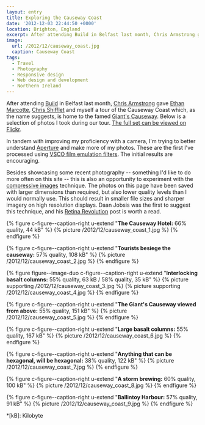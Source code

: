 ```yaml
---
layout: entry
title: Exploring the Causeway Coast
date: '2012-12-03 22:44:50 +0000'
location: Brighton, England
excerpt: After attending Build in Belfast last month, Chris Armstrong gave Ethan Marcotte, Chris Shifflet and myself a tour of the Causeway Coast which, as the name suggests, is home to the famed Giant's Causeway.
image:
  url: /2012/12/causeway_coast.jpg
  caption: Causeway Coast
tags:
  - Travel
  - Photography
  - Responsive design
  - Web design and development
  - Northern Ireland
---
```

After attending [Build][1] in Belfast last month, [Chris Armstrong][2] gave [Ethan Marcotte][3], [Chris Shifflet][4] and myself a tour of the Causeway Coast which, as the name suggests, is home to the famed [Giant's Causeway][5]. Below is a selection of photos I took during our tour. [The full set can be viewed on Flickr][6].

In tandem with improving my proficiency with a camera, I'm trying to better understand [Aperture][7] and make more of my photos. These are the first I've processed using [VSCO film emulation filters][8]. The initial results are encouraging.

Besides showcasing some recent photography -- something I'd like to do more often on this site -- this is also an opportunity to experiment with the [compressive images][9] technique. The photos on this page have been saved with larger dimensions than required, but also lower quality levels than I would normally use. This should result in smaller file sizes and sharper imagery on high resolution displays. Daan Jobsis was the first to suggest this technique, and his [Retina Revolution][10] post is worth a read.

{% figure c-figure--caption-right u-extend "**The Causeway Hotel:** 66% quality, 44 kB" %}
{% picture /2012/12/causeway_coast_1.jpg %}
{% endfigure %}

{% figure c-figure--caption-right u-extend "**Tourists besiege the causeway:** 57% quality, 108 kB" %}
{% picture /2012/12/causeway_coast_2.jpg %}
{% endfigure %}

{% figure figure--image-duo c-figure--caption-right u-extend "**Interlocking basalt columns:** 55% quality, 63 kB / 58% quality, 35 kB" %}
{% picture supporting /2012/12/causeway_coast_3.jpg %}
{% picture supporting /2012/12/causeway_coast_4.jpg %}
{% endfigure %}

{% figure c-figure--caption-right u-extend "**The Giant's Causeway viewed from above:** 55% quality, 151 kB" %}
{% picture /2012/12/causeway_coast_5.jpg %}
{% endfigure %}

{% figure c-figure--caption-right u-extend "**Large basalt columns:** 55% quality, 167 kB" %}
{% picture /2012/12/causeway_coast_6.jpg %}
{% endfigure %}

{% figure c-figure--caption-right u-extend "**Anything that can be hexagonal, will be hexagonal:** 38% quality, 122 kB" %}
{% picture /2012/12/causeway_coast_7.jpg %}
{% endfigure %}

{% figure c-figure--caption-right u-extend "**A storm brewing:** 60% quality, 100 kB" %}
{% picture /2012/12/causeway_coast_8.jpg %}
{% endfigure %}

{% figure c-figure--caption-right u-extend "**Ballintoy Harbour:** 57% quality, 91 kB" %}
{% picture /2012/12/causeway_coast_9.jpg %}
{% endfigure %}

[1]: http://2012.buildconf.com/
[2]: http://chris-armstrong.com/
[3]: http://ethanmarcotte.com/
[4]: http://shiflett.org/
[5]: https://en.wikipedia.org/wiki/Giants_Causeway
[6]: https://www.flickr.com/photos/paulrobertlloyd/sets/72157632145059113/
[7]: http://www.apple.com/aperture/
[8]: http://visualsupply.co/film/01/aperture3
[9]: http://www.filamentgroup.com/lab/rwd_img_compression/
[10]: http://blog.netvlies.nl/design-interactie/retina-revolution/

*[kB]: Kilobyte
